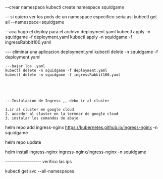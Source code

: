 --crear namespace
kubectl create namespace squidgame



-- si quiero ver los pods de un namespace especifico seria asi
    kubectl get all --namespace=squidgame

--aca hago el deploy para el archivo deployment.yaml
   kubectl apply -n squidgame -f deployment.yaml
   kubectl apply -n squidgame -f ingressRabbit100.yaml

--- eliminar una aplicacion  deployment.yml
    kubectl delete -n squidgame -f deployment.yaml

    ---bajar los .yaml
    kubectl delete -n squidgame -f deployment.yaml
    kubectl delete -n squidgame -f ingressRabbit100.yaml





    ---Instalacion de Ingress ,, debo ir al cluster

    1.ir al cluster en google cloud
    2. acceder al cluster en la termnar de google cloud
    3. instalar los comandos de abajo

helm repo add ingress-nginx https://kubernetes.github.io/ingress-nginx -n squidgame 

helm repo update

helm install ingress-nginx ingress-nginx/ingress-nginx -n squidgame



------------------ verifico las ips

kubectl get svc --all-namespaces